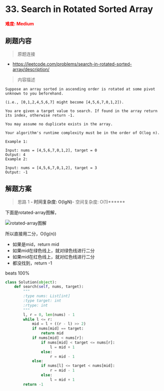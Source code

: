 # 33. Search in Rotated Sorted Array

**<font color=red>难度: Medium</font>**

## 刷题内容

> 原题连接

* https://leetcode.com/problems/search-in-rotated-sorted-array/description/

> 内容描述

```
Suppose an array sorted in ascending order is rotated at some pivot unknown to you beforehand.

(i.e., [0,1,2,4,5,6,7] might become [4,5,6,7,0,1,2]).

You are given a target value to search. If found in the array return its index, otherwise return -1.

You may assume no duplicate exists in the array.

Your algorithm's runtime complexity must be in the order of O(log n).

Example 1:

Input: nums = [4,5,6,7,0,1,2], target = 0
Output: 4
Example 2:

Input: nums = [4,5,6,7,0,1,2], target = 3
Output: -1
```

## 解题方案

> 思路 1
******- 时间复杂度: O(lgN)******- 空间复杂度: O(1)******



下面是rotated-array图解，

![rotated-array图解](https://github.com/Lisanaaa/myTODOs/blob/master/rotated-array12:09:2017.jpg)


所以直接用二分，O(lg(n))
- 如果是mid，return mid
- 如果mid在绿色线上，就对绿色线进行二分
- 如果mid在红色线上，就对红色线进行二分
- 都没找到，return -1

beats 100%

```python
class Solution(object):
    def search(self, nums, target):
        """
        :type nums: List[int]
        :type target: int
        :rtype: int
        """
        l, r = 0, len(nums) - 1
        while l <= r:
            mid = l + ((r - l) >> 2)
            if nums[mid] == target:
                return mid
            if nums[mid] < nums[r]:
                if nums[mid] < target <= nums[r]:
                    l = mid + 1
                else:
                    r = mid - 1
            else:
                if nums[l] <= target < nums[mid]:
                    r = mid - 1
                else:
                    l = mid + 1
        return -1
```


